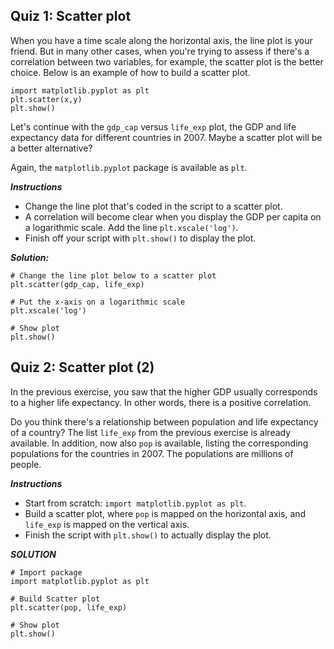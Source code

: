 ## Quiz 1: Scatter plot
When you have a time scale along the horizontal axis, the line plot is your friend. But in many other cases, when you're trying to assess if there's a correlation between two variables, for example, the scatter plot is the better choice. Below is an example of how to build a scatter plot.

```
import matplotlib.pyplot as plt
plt.scatter(x,y)
plt.show()
```

Let's continue with the ```gdp_cap``` versus ```life_exp``` plot, the GDP and life expectancy data for different countries in 2007. Maybe a scatter plot will be a better alternative?

Again, the ```matplotlib.pyplot``` package is available as ```plt```.

_**Instructions**_
- Change the line plot that's coded in the script to a scatter plot.
- A correlation will become clear when you display the GDP per capita on a logarithmic scale. Add the line ```plt.xscale('log')```.
- Finish off your script with ```plt.show()``` to display the plot.

***Solution:***

```
# Change the line plot below to a scatter plot
plt.scatter(gdp_cap, life_exp)
 
# Put the x-axis on a logarithmic scale
plt.xscale('log')
 
# Show plot
plt.show()
```

## Quiz 2: Scatter plot (2)
In the previous exercise, you saw that the higher GDP usually corresponds to a higher life expectancy. In other words, there is a positive correlation.

Do you think there's a relationship between population and life expectancy of a country? The list ```life_exp``` from the previous exercise is already available. In addition, now also ```pop``` is available, listing the corresponding populations for the countries in 2007. The populations are millions of people.

***Instructions***
- Start from scratch: ```import matplotlib.pyplot as plt```.
- Build a scatter plot, where ```pop``` is mapped on the horizontal axis, and ```life_exp``` is mapped on the vertical axis.
- Finish the script with ```plt.show()``` to actually display the plot.

***SOLUTION***

```
# Import package
import matplotlib.pyplot as plt
 
# Build Scatter plot
plt.scatter(pop, life_exp)
 
# Show plot
plt.show()
```


